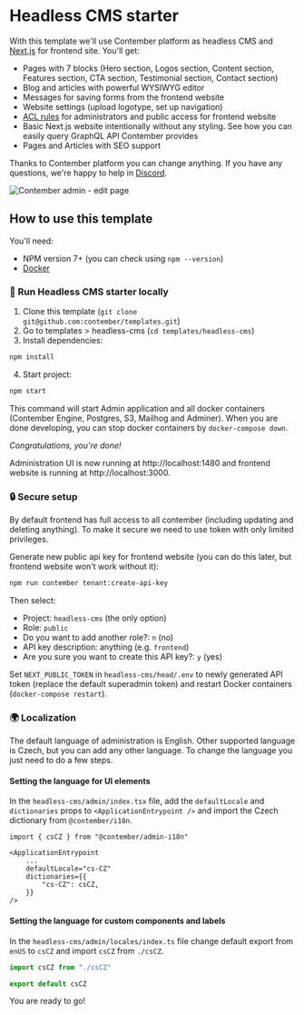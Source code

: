 # Headless CMS starter

With this template we'll use Contember platform as headless CMS and [Next.js](https://nextjs.org/) for frontend site. You'll get:

- Pages with 7 blocks (Hero section, Logos section, Content section, Features section, CTA section, Testimonial section, Contact section)
- Blog and articles with powerful WYSIWYG editor
- Messages for saving forms from the frontend website
- Website settings (upload logotype, set up navigation)
- [ACL rules](https://docs.contember.com/schema/acl) for administrators and public access for frontend website
- Basic Next.js website intentionally without any styling. See how you can easily query GraphQL API Contember provides
- Pages and Articles with SEO support

Thanks to Contember platform you can change anything. If you have any questions, we're happy to help in [Discord](https://discord.com/invite/EkhsuAK2Fg).

![Contember admin - edit page](https://user-images.githubusercontent.com/176694/149993498-f3ce5901-2f6d-4b2d-bc2d-08bd12de6efa.png)

## How to use this template

You'll need:

- NPM version 7+ (you can check using `npm --version`)
- [Docker](https://docs.docker.com/get-docker/)

### 🚀 Run Headless CMS starter locally

1. Clone this template (`git clone git@github.com:contember/templates.git`)
2. Go to templates > headless-cms (`cd templates/headless-cms`)
3. Install dependencies:

```bash
npm install
```

4. Start project:

```bash
npm start
```

This command will start Admin application and all docker containers (Contember Engine, Postgres, S3, Mailhog and Adminer). When you are done developing, you can stop docker containers by `docker-compose down`.

_Congratulations, you're done!_

Administration UI is now running at http://localhost:1480 and frontend website is running at http://localhost:3000.

### 🔒 Secure setup

By default frontend has full access to all contember (including updating and deleting anything). To make it secure we need to use token with only limited privileges.

Generate new public api key for frontend website (you can do this later, but frontend website won't work without it):

```bash
npm run contember tenant:create-api-key
```

Then select:

- Project: `headless-cms` (the only option)
- Role: `public`
- Do you want to add another role?: `n` (no)
- API key description: anything (e.g. `frontend`)
- Are you sure you want to create this API key?: `y` (yes)

Set `NEXT_PUBLIC_TOKEN` in `headless-cms/head/.env` to newly generated API token (replace the default superadmin token) and restart Docker containers (`docker-compose restart`).

### 🌍 Localization

The default language of administration is English. Other supported language is Czech, but you can add any other language. To change the language you just need to do a few steps.

#### Setting the language for UI elements

In the `headless-cms/admin/index.tsx` file, add the `defaultLocale` and `dictionaries` props to `<ApplicationEntrypoint />` and import the Czech dictionary from `@contember/i18n`.

```tsx title="headless-cms/admin/index.tsx"
import { csCZ } from "@contember/admin-i18n"

<ApplicationEntrypoint
	...
	defaultLocale="cs-CZ"
	dictionaries={{
		"cs-CZ": csCZ,
	}}
/>
```

#### Setting the language for custom components and labels

In the `headless-cms/admin/locales/index.ts` file change default export from `enUS` to `csCZ` and import `csCZ` from `./csCZ`.

```ts title="headless-cms/admin/locales/index.ts"
import csCZ from "./csCZ"

export default csCZ
```

You are ready to go!
